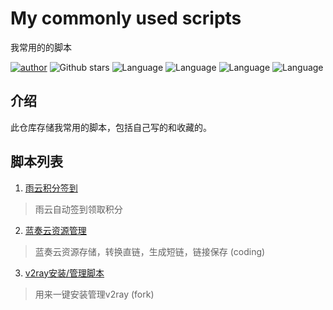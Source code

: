 # My commonly used scripts 

我常用的的脚本

[![author](https://img.shields.io/badge/author-ayouth-green)](https://github.com/tianluanchen/scripts/)
![Github stars](https://img.shields.io/github/stars/tianluanchen/scripts.svg)
![Language](https://img.shields.io/badge/lang-python-blue)
![Language](https://img.shields.io/badge/lang-shell-brightgreen)
![Language](https://img.shields.io/badge/lang-php-orange)
![Language](https://img.shields.io/badge/lang-javascript-yellow)

## 介绍

此仓库存储我常用的脚本，包括自己写的和收藏的。

## 脚本列表

1. [雨云积分签到](https://github.com/tianluanchen/scripts/blob/main/1/)

> 雨云自动签到领取积分

2. [蓝奏云资源管理 ](https://github.com/tianluanchen/scripts/tree/main/2)

> 蓝奏云资源存储，转换直链，生成短链，链接保存 (coding)

3. [v2ray安装/管理脚本 ](https://github.com/tianluanchen/scripts/tree/main/3)

> 用来一键安装管理v2ray (fork)
